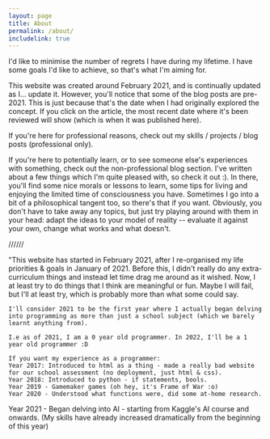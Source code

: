 ```yaml
---
layout: page
title: About
permalink: /about/
includelink: true
---
```


I'd like to minimise the number of regrets I have during my lifetime. I have some goals I'd like to achieve, so that's what I'm aiming for.

This website was created around February 2021, and is continually updated as I... update it.
However, you'll notice that some of the blog posts are pre-2021. This is just because that's the date when I had originally explored the concept. 
If you click on the article, the most recent date where it's been reviewed will show (which is when it was published here).

If you're here for professional reasons, check out my skills / projects / blog posts (professional only).

If you're here to potentially learn, or to see someone else's experiences with something, check out the non-professional blog section. I've written about a few things which I'm quite pleased with, so check it out :). In there, you'll find some nice morals or lessons to learn, some tips for living and enjoying the limited time of consciousness you have. Sometimes I go into a bit of a philosophical tangent too, so there's that if you want. Obviously, you don't have to take away any topics, but just try playing around with them in your head: adapt the ideas to your model of reality -- evaluate it against your own, change what works and what doesn't. 


//////

"This website has started in February 2021, after I re-organised my life priorities & goals in January of 2021. Before this, I didn't really do any extra-curriculum things and instead let time drag me around as it wished. Now, I at least try to do things that I think are meaningful or fun. Maybe I will fail, but I'll at least try, which is probably more than what some could say.
	
	I'll consider 2021 to be the first year where I actually began delving into programming as more than just a school subject (which we barely learnt anything from). 
	
	I.e as of 2021, I am a 0 year old programmer. In 2022, I'll be a 1 year old programmer :D 
	
	If you want my experience as a programmer:
	Year 2017: Introduced to html as a thing - made a really bad website for our school assessment (no deployment, just html & css).
	Year 2018: Introduced to python - if statements, bools.
	Year 2019 - Gamemaker games (oh hey, it's Frame of War :o)
	Year 2020 - Understood what functions were, did some at-home research.
Year 2021 - Began delving into AI - starting from Kaggle's AI course and onwards. (My skills have already increased dramatically from the beginning of this year)